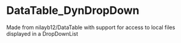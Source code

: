 # DataTable_DynDropDown
Made from nilayb12/DataTable with support for access to local files displayed in a DropDownList

